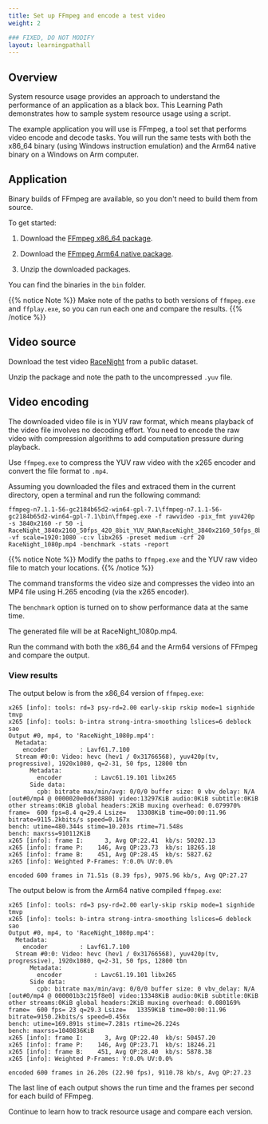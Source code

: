 ```yaml
---
title: Set up FFmpeg and encode a test video
weight: 2

### FIXED, DO NOT MODIFY
layout: learningpathall
---
```


## Overview
System resource usage provides an approach to understand the performance of an application as a black box. This Learning Path demonstrates how to sample system resource usage using a script.

The example application you will use is FFmpeg, a tool set that performs video encode and decode tasks. You will run the same tests with both the x86_64 binary (using Windows instruction emulation) and the Arm64 native binary on a Windows on Arm computer.

## Application
Binary builds of FFmpeg are available, so you don't need to build them from source. 

To get started: 

1. Download the [FFmpeg x86_64 package](https://github.com/BtbN/FFmpeg-Builds/releases/download/autobuild-2025-07-31-14-15/ffmpeg-n7.1.1-56-gc2184b65d2-win64-gpl-7.1.zip).

2. Download the [FFmpeg Arm64 native package](https://github.com/BtbN/FFmpeg-Builds/releases/download/autobuild-2025-07-31-14-15/ffmpeg-n7.1.1-56-gc2184b65d2-winarm64-gpl-7.1.zip).

3. Unzip the downloaded packages. 

You can find the binaries in the `bin` folder. 

{{% notice Note %}}
Make note of the paths to both versions of `ffmpeg.exe` and `ffplay.exe`, so you can run each one and compare the results. 
{{% /notice %}}

## Video source
Download the test video [RaceNight](https://ultravideo.fi/video/RaceNight_3840x2160_50fps_420_8bit_YUV_RAW.7z) from a public dataset. 

Unzip the package and note the path to the uncompressed `.yuv` file.

## Video encoding
The downloaded video file is in YUV raw format, which means playback of the video file involves no decoding effort. You need to encode the raw video with compression algorithms to add computation pressure during playback.

Use `ffmpeg.exe` to compress the YUV raw video with the x265 encoder and convert the file format to `.mp4`. 

Assuming you downloaded the files and extraced them in the current directory, open a terminal and run the following command:

```console
ffmpeg-n7.1.1-56-gc2184b65d2-win64-gpl-7.1\ffmpeg-n7.1.1-56-gc2184b65d2-win64-gpl-7.1\bin\ffmpeg.exe -f rawvideo -pix_fmt yuv420p -s 3840x2160 -r 50 -i  RaceNight_3840x2160_50fps_420_8bit_YUV_RAW\RaceNight_3840x2160_50fps_8bit.yuv -vf scale=1920:1080 -c:v libx265 -preset medium -crf 20 RaceNight_1080p.mp4 -benchmark -stats -report
```

{{% notice Note %}}
Modify the paths to `ffmpeg.exe` and the YUV raw video file to match your locations.
{{% /notice %}}

The command transforms the video size and compresses the video into an MP4 file using H.265 encoding (via the x265 encoder). 

The `benchmark` option is turned on to show performance data at the same time. 

The generated file will be at RaceNight_1080p.mp4.

Run the command with both the x86_64 and the Arm64 versions of FFmpeg and compare the output.

### View results

The output below is from the x86_64 version of `ffmpeg.exe`:

```output
x265 [info]: tools: rd=3 psy-rd=2.00 early-skip rskip mode=1 signhide tmvp
x265 [info]: tools: b-intra strong-intra-smoothing lslices=6 deblock sao
Output #0, mp4, to 'RaceNight_1080p.mp4':
  Metadata:
    encoder         : Lavf61.7.100
  Stream #0:0: Video: hevc (hev1 / 0x31766568), yuv420p(tv, progressive), 1920x1080, q=2-31, 50 fps, 12800 tbn
      Metadata:
        encoder         : Lavc61.19.101 libx265
      Side data:
        cpb: bitrate max/min/avg: 0/0/0 buffer size: 0 vbv_delay: N/A
[out#0/mp4 @ 0000020e0d6f3880] video:13297KiB audio:0KiB subtitle:0KiB other streams:0KiB global headers:2KiB muxing overhead: 0.079970%
frame=  600 fps=8.4 q=29.4 Lsize=   13308KiB time=00:00:11.96 bitrate=9115.2kbits/s speed=0.167x
bench: utime=480.344s stime=10.203s rtime=71.548s
bench: maxrss=910112KiB
x265 [info]: frame I:      3, Avg QP:22.41  kb/s: 50202.13
x265 [info]: frame P:    146, Avg QP:23.73  kb/s: 18265.18
x265 [info]: frame B:    451, Avg QP:28.45  kb/s: 5827.62
x265 [info]: Weighted P-Frames: Y:0.0% UV:0.0%

encoded 600 frames in 71.51s (8.39 fps), 9075.96 kb/s, Avg QP:27.27
```

The output below is from the Arm64 native compiled `ffmpeg.exe`:

```output
x265 [info]: tools: rd=3 psy-rd=2.00 early-skip rskip mode=1 signhide tmvp
x265 [info]: tools: b-intra strong-intra-smoothing lslices=6 deblock sao
Output #0, mp4, to 'RaceNight_1080p.mp4':
  Metadata:
    encoder         : Lavf61.7.100
  Stream #0:0: Video: hevc (hev1 / 0x31766568), yuv420p(tv, progressive), 1920x1080, q=2-31, 50 fps, 12800 tbn
      Metadata:
        encoder         : Lavc61.19.101 libx265
      Side data:
        cpb: bitrate max/min/avg: 0/0/0 buffer size: 0 vbv_delay: N/A
[out#0/mp4 @ 000001b3c215f8e0] video:13348KiB audio:0KiB subtitle:0KiB other streams:0KiB global headers:2KiB muxing overhead: 0.080169%
frame=  600 fps= 23 q=29.3 Lsize=   13359KiB time=00:00:11.96 bitrate=9150.2kbits/s speed=0.456x
bench: utime=169.891s stime=7.281s rtime=26.224s
bench: maxrss=1040836KiB
x265 [info]: frame I:      3, Avg QP:22.40  kb/s: 50457.20
x265 [info]: frame P:    146, Avg QP:23.71  kb/s: 18246.21
x265 [info]: frame B:    451, Avg QP:28.40  kb/s: 5878.38
x265 [info]: Weighted P-Frames: Y:0.0% UV:0.0%

encoded 600 frames in 26.20s (22.90 fps), 9110.78 kb/s, Avg QP:27.23
```

The last line of each output shows the run time and the frames per second for each build of FFmpeg. 

Continue to learn how to track resource usage and compare each version.